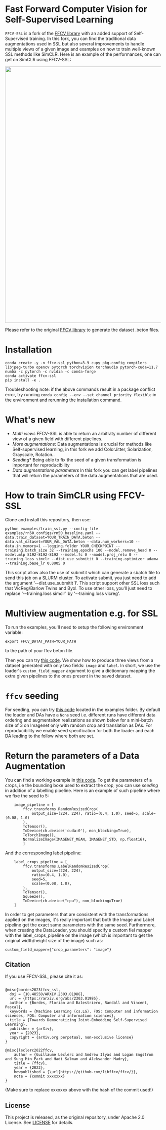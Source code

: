 <p align = 'center'>
<h1><b>Fast Forward Computer Vision for Self-Supervised Learning</b></h1>

`FFCV-SSL` is a fork of the [FFCV library](https://github.com/libffcv/ffcv) with an added support of Self-Supervised training. In this fork, you can find the traditional data augmentations used in SSL but also several improvements to handle multiple views of a given image and examples on how to train well-known SSL methods like SimCLR. Here is an example of the performances, one can get on SimCLR using FFCV-SSL:

<img src="assets/ffcv_vs_torchvision.jpg" width='830px'/>

Please refer to the original [FFCV library](https://github.com/libffcv/ffcv) to generate the dataset .beton files.

# Installation
```
conda create -y -n ffcv-ssl python=3.9 cupy pkg-config compilers libjpeg-turbo opencv pytorch torchvision torchaudio pytorch-cuda=11.7 numba -c pytorch -c nvidia -c conda-forge
conda activate ffcv-ssl
pip install -e .
```
Troubleshooting note: if the above commands result in a package conflict error, try running ``conda config --env --set channel_priority flexible`` in the environment and rerunning the installation command.

# What's new <a name="introduction"></a>

- *Multi views* FFCV-SSL is able to return an arbitraty number of different view of a given field with different pipelines.
- *More augmentations*: Data augmentations is crucial for methods like Self-supervised learning, in this fork we add ColorJitter, Solarization, Grayscale, Rotation.. 
- *Seeding** Being able to fix the seed of a given transformation is important for reproducibility
- *Data augmentations parameters* In this fork you can get label pipelines that will return the parameters of the data augmentations that are used.

# How to train SimCLR using FFCV-SSL
Clone and install this repository, then use:
```
python examples/train_ssl.py --config-file examples/rn50_configs/rn50_baseline.yaml --data.train_dataset=YOUR_TRAIN_DATA.beton --data.val_dataset=YOUR_VAL_DATA.beton --data.num_workers=10 --data.in_memory=1 --logging.folder YOUR_CHECKPOINT --training.batch_size 32 --training.epochs 100 --model.remove_head 0 --model.mlp 8192-8192-8192 --model.fc 0 --model.proj_relu 0 --training.loss simclr --dist.use_submitit 0 --training.optimizer adamw --training.base_lr 0.0005 0
```
This script allow also the use of submitit which can generate a sbatch file to send this job on a SLURM cluster. To activate submit, you just need to add the argument '--dist.use_submitit 1'. This script support other SSL loss such that VicReg/Barlow Twins and Byol. To use other loss, you'll just need to replace '--training.loss simclr' by '--training.loss vicreg'.

# Multiview augmentation e.g. for SSL<a name="multiview"></a>
To run the examples, you'll need to setup the following environment variable: 
```
export FFCV_DATAT_PATH=YOUR_PATH
```
to the path of your ffcv beton file.

Then you can try [this code](./examples/test_ffcv_augmentations_ssl.py). We show how to produce three views from a dataset generated with only two fields: `image` and `label`. In short, we use the loader's `custom_field_mapper` argument to give a dictionnary mapping the extra given pipelines to the ones present in the saved dataset.

# `ffcv` seeding <a name="seeding"></a>
 
For seeding, you can try [this code](./examples/test_ffcv_augmentations_seeding.py) located in the examples folder.
By default the loader and DAs have a `None` seed i.e. different runs have different data ordering and augmentaiton realizations as shown below for a mini-batch size of 3 on Imagenet only with random crop and translation as DAs. For reproducibility we enable seed specification for both the loader and each DA leading to the follow where both are set.

# Return the parameters of a Data Augmentation<a name="params_DA"></a>

You can find a working example in [this code](./examples/ffcv_test_cropping_with_labels.py). To get the parameters of a crops, i.e the bounding boxe used to extract the crop, you can use *seeding* in addition of a labelling pipeline. Here is an example of such pipeline where we fixe the seed to 5:

```
    image_pipeline = [
        ffcv.transforms.RandomResizedCrop(
            output_size=(224, 224), ratio=(0.4, 1.0), seed=5, scale=(0.08, 1.0)
        ),
        ToTensor(),
        ToDevice(ch.device('cuda:0'), non_blocking=True),
        ToTorchImage(),
        NormalizeImage(IMAGENET_MEAN, IMAGENET_STD, np.float16),
        ]

```
And the corresponding label pipeline:
```
    label_crops_pipeline = [
        ffcv.transforms.LabelRandomResizedCrop(
            output_size=(224, 224),
            ratio=(0.4, 1.0),
            seed=5,
            scale=(0.08, 1.0),
        ),
        ToTensor(),
        Squeeze(),
        ToDevice(ch.device("cpu"), non_blocking=True)
    ]
```
In order to get parameters that are consistent with the transformations applied on the images, it's really important that both the Image and Label pipeline get the exact same parameters with the same seed. Furthermore, when creating the DataLoader, you should specify a custom fiel mapper with the label_crops_pipeline on the image (which is important to get the original width/height size of the image) such as:
```
custom_field_mapper={"crop_parameters": "image"}
```



## Citation
If you use FFCV-SSL, please cite it as:

```

@misc{bordes2023ffcv_ssl,
  doi = {10.48550/ARXIV.2303.01986},
  url = {https://arxiv.org/abs/2303.01986},
  author = {Bordes, Florian and Balestriero, Randall and Vincent, Pascal},
  keywords = {Machine Learning (cs.LG), FOS: Computer and information sciences, FOS: Computer and information sciences},
  title = {Towards Democratizing Joint-Embedding Self-Supervised Learning},
  publisher = {arXiv},
  year = {2023},
  copyright = {arXiv.org perpetual, non-exclusive license}
}

@misc{leclerc2022ffcv,
    author = {Guillaume Leclerc and Andrew Ilyas and Logan Engstrom and Sung Min Park and Hadi Salman and Aleksander Madry},
    title = {ffcv},
    year = {2022},
    howpublished = {\url{https://github.com/libffcv/ffcv/}},
    note = {commit xxxxxxx}
}
```
(Make sure to replace xxxxxxx above with the hash of the commit used!)

## License

This project is released, as the original repository, under Apache 2.0 License. See [LICENSE](LICENSE) for details.
